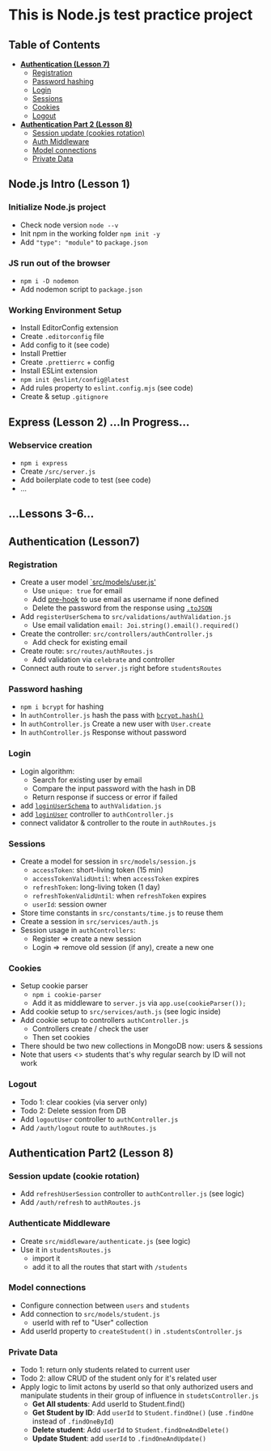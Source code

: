 # This is Node.js test practice project

## Table of Contents

- [**Authentication (Lesson 7)**](https://github.com/alex-dmytriev/nodejs-test?tab=readme-ov-file#)
  - [Registration](https://github.com/alex-dmytriev/nodejs-test?tab=readme-ov-file#registration)
  - [Password hashing](https://github.com/alex-dmytriev/nodejs-test?tab=readme-ov-file#password-hashing)
  - [Login](https://github.com/alex-dmytriev/nodejs-test?tab=readme-ov-file#login)
  - [Sessions](https://github.com/alex-dmytriev/nodejs-test?tab=readme-ov-file#sessions)
  - [Cookies](https://github.com/alex-dmytriev/nodejs-test?tab=readme-ov-file#cookies)
  - [Logout](https://github.com/alex-dmytriev/nodejs-test?tab=readme-ov-file#logout)
- [**Authentication Part 2 (Lesson 8)**](https://github.com/alex-dmytriev/nodejs-test?tab=readme-ov-file#authentication-part2-lesson-8)
  - [Session update (cookies rotation)](https://github.com/alex-dmytriev/nodejs-test?tab=readme-ov-file#session-update-cookie-rotation)
  - [Auth Middleware](https://github.com/alex-dmytriev/nodejs-test?tab=readme-ov-file#authenticate-middleware)
  - [Model connections](https://github.com/alex-dmytriev/nodejs-test?tab=readme-ov-file#model-connections)
  - [Private Data](https://github.com/alex-dmytriev/nodejs-test?tab=readme-ov-file#private-data)

## Node.js Intro (Lesson 1)

### Initialize Node.js project

- Check node version `node --v`
- Init npm in the working folder `npm init -y`
- Add `"type": "module"` to `package.json`

### JS run out of the browser

- `npm i -D nodemon`
- Add nodemon script to `package.json`

### Working Environment Setup

- Install EditorConfig extension
- Create `.editorconfig` file
- Add config to it (see code)
- Install Prettier
- Create `.prettierrc` + config
- Install ESLint extension
- `npm init @eslint/config@latest`
- Add rules property to `eslint.config.mjs` (see code)
- Create & setup `.gitignore`

## Express (Lesson 2) ...In Progress...

### Webservice creation

- `npm i express`
- Create `/src/server.js`
- Add boilerplate code to test (see code)
- ...

## ...Lessons 3-6...

## Authentication (Lesson7)

### Registration

- Create a user model [`src/models/user.js'](https://github.com/alex-dmytriev/nodejs-test/blob/main/src/models/user.js)
  - Use `unique: true` for email
  - Add [pre-hook](https://github.com/alex-dmytriev/nodejs-test/blob/5e38a90ea3359f0f72093e10869a51811ca76e8b/src/models/user.js#L24) to use email as username if none defined
  - Delete the password from the response using [`.toJSON`](https://github.com/alex-dmytriev/nodejs-test/blob/5e38a90ea3359f0f72093e10869a51811ca76e8b/src/models/user.js#L32)
- Add `registerUserSchema` to `src/validations/authValidation.js`
  - Use email validation `email: Joi.string().email().required()`
- Create the controller: `src/controllers/authController.js`
  - Add check for existing email
- Create route: `src/routes/authRoutes.js`
  - Add validation via `celebrate` and controller
- Connect auth route to `server.js` right before `studentsRoutes`

### Password hashing

- `npm i bcrypt` for hashing
- In `authController.js` hash the pass with [`bcrypt.hash()`](https://github.com/alex-dmytriev/nodejs-test/blob/5e38a90ea3359f0f72093e10869a51811ca76e8b/src/controllers/authController.js#L14)
- In `authController.js` Create a new user with `User.create`
- In `authController.js` Response without password

### Login

- Login algorithm:
  - Search for existing user by email
  - Compare the input password with the hash in DB
  - Return response if success or error if failed
- add [`loginUserSchema`](https://github.com/alex-dmytriev/nodejs-test/blob/dfd1e9659c2fc2d4d5b138b25b35efa6fc7d0049/src/validations/authValidation.js#L10) to `authValidation.js`
- add [`loginUser`](https://github.com/alex-dmytriev/nodejs-test/blob/dfd1e9659c2fc2d4d5b138b25b35efa6fc7d0049/src/controllers/authController.js#L25) controller to `authController.js`
- connect validator & controller to the route in `authRoutes.js`

### Sessions

- Create a model for session in `src/models/session.js`
  - `accessToken`: short-living token (15 min)
  - `accessTokenValidUntil`: when `accessToken` expires
  - `refreshToken`: long-living token (1 day)
  - `refreshTokenValidUntil`: when `refreshToken` expires
  - `userId`: session owner
- Store time constants in `src/constants/time.js` to reuse them
- Create a session in `src/services/auth.js`
- Session usage in `authControllers`:
  - Register => create a new session
  - Login => remove old session (if any), create a new one

### Cookies

- Setup cookie parser
  - `npm i cookie-parser`
  - Add it as middleware to `server.js` via `app.use(cookieParser());`
- Add cookie setup to `src/services/auth.js` (see logic inside)
- Add cookie setup to controllers `authController.js`
  - Controllers create / check the user
  - Then set cookies
- There should be two new collections in MongoDB now: users & sessions
- Note that users <> students that's why regular search by ID will not work

### Logout

- Todo 1: clear cookies (via server only)
- Todo 2: Delete session from DB
- Add `logoutUser` controller to `authController.js`
- Add `/auth/logout` route to `authRoutes.js`

## Authentication Part2 (Lesson 8)

### Session update (cookie rotation)

- Add `refreshUserSession` controller to `authController.js` (see logic)
- Add `/auth/refresh` to `authRoutes.js`

### Authenticate Middleware

- Create `src/middleware/authenticate.js` (see logic)
- Use it in `studentsRoutes.js`
  - import it
  - add it to all the routes that start with `/students`

### Model connections

- Configure connection between `users` and `students`
- Add connection to `src/models/student.js`
  - userId with ref to "User" collection
- Add userId property to `createStudent()` in `.studentsController.js`

### Private Data

- Todo 1: return only students related to current user
- Todo 2: allow CRUD of the student only for it's related user
- Apply logic to limit actons by userId so that only authorized users and manipulate students in their group of influence in `studetsController.js`
  - **Get All students**: Add userId to Student.find()
  - **Get Student by ID**: Add `userId` to `Student.findOne()` (use `.findOne` instead of `.findOneById`)
  - **Delete student**: Add `userId` to `Student.findOneAndDelete()`
  - **Update Student**: add `userId` to `.findOneAndUpdate()`
